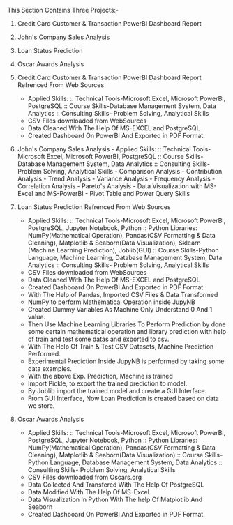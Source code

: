 This Section Contains Three Projects:-
  1. Credit Card Customer & Transaction PowerBI Dashboard Report
  2. John's Company Sales Analysis
  3. Loan Status Prediction
  4. Oscar Awards Analysis

1. Credit Card Customer & Transaction PowerBI Dashboard Report
   Refrenced From Web Sources
    - Applied Skills:
                      :: Technical Tools-Microsoft Excel, Microsoft PowerBI, PostgreSQL
                      :: Course Skills-Database Management System, Data Analytics
                      :: Consulting Skills- Problem Solving, Analytical Skills
    - CSV Files downloaded from WebSources
    - Data Cleaned With The Help Of MS-EXCEL and PostgreSQL
    - Created Dashboard On PowerBI And Exported in PDF Format.

2. John's Company Sales Analysis
       - Applied Skills:
                       :: Technical Tools-Microsoft Excel, Microsoft PowerBI, PostgreSQL
                       :: Course Skills- Database Management System, Data Analytics
                       :: Consulting Skills- Problem Solving, Analytical Skills
         - Comparison Analysis
         - Contribution Analysis
         - Trend Analysis
         - Variance Analysis
         - Frequency Analysis
         - Correlation Analysis
         - Pareto's Analysis
         - Data Visualization with MS-Excel and MS-PowerBI
         - Pivot Table and Power Query Skills

3. Loan Status Prediction
   Refrenced From Web Sources
    - Applied Skills:
                      :: Technical Tools-Microsoft Excel, Microsoft PowerBI, PostgreSQL, Jupyter Notebook, Python
                      :: Python Libraries: NumPy(Mathematical Operation), Pandas(CSV Formatting & Data Cleaning), Matplotlib & Seaborn(Data Visualization), Sklearn (Machine Learning Prediction), Joblib(GUI)
                      :: Course Skills-Python Language, Machine Learning, Database Management System, Data Analytics
                      :: Consulting Skills- Problem Solving, Analytical Skills
    - CSV Files downloaded from WebSources
    - Data Cleaned With The Help Of MS-EXCEL and PostgreSQL
    - Created Dashboard On PowerBI And Exported in PDF Format.
    - With The Help of Pandas, Imported CSV Files & Data Transformed
    - NumPy to perform Mathematical Operation inside JupyNB
    - Created Dummy Variables As Machine Only Understand 0 And 1 value.
    - Then Use Machine Learning Libraries To Perform Prediction by done some certain mathematical operation and library prediction with help of train and test some datas and exported to csv.
    - With The Help Of Train & Test CSV Datasets, Machine Prediction Performed.
    - Experimental Prediction Inside JupyNB is performed by taking some data examples.
    - With the above Exp. Prediction, Machine is trained
    - Import Pickle, to export the trained prediction to model.
    - By Joblib import the trained model and create a GUI Interface.
    - From GUI Interface, Now Loan Prediction is created based on data we store.

  4. Oscar Awards Analysis
     - Applied Skills:
                       :: Technical Tools-Microsoft Excel, Microsoft PowerBI, PostgreSQL, Jupyter Notebook, Python
                       :: Python Libraries: NumPy(Mathematical Operation), Pandas(CSV Formatting & Data Cleaning), Matplotlib & Seaborn(Data Visualization)
                       :: Course Skills- Python Language, Database Management System, Data Analytics
                       :: Consulting Skills- Problem Solving, Analytical Skills
     - CSV Files downloaded from Oscars.org
     - Data Collected And Transfered With The Help Of PostgreSQL
     - Data Modified With The Help Of MS-Excel
     - Data Visualization In Python With The help Of Matplotlib And Seaborn
     - Created Dashboard On PowerBI And Exported in PDF Format.

  

